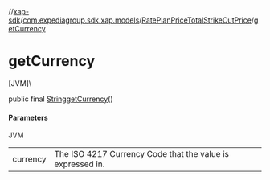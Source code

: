 //[xap-sdk](../../../index.md)/[com.expediagroup.sdk.xap.models](../index.md)/[RatePlanPriceTotalStrikeOutPrice](index.md)/[getCurrency](get-currency.md)

# getCurrency

[JVM]\

public final [String](https://docs.oracle.com/javase/8/docs/api/java/lang/String.html)[getCurrency](get-currency.md)()

#### Parameters

JVM

| | |
|---|---|
| currency | The ISO 4217 Currency Code that the value is expressed in. |

